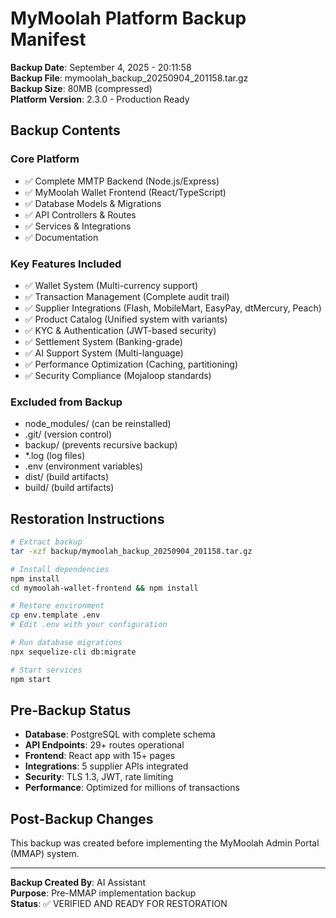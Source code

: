 # MyMoolah Platform Backup Manifest

**Backup Date**: September 4, 2025 - 20:11:58  
**Backup File**: mymoolah_backup_20250904_201158.tar.gz  
**Backup Size**: 80MB (compressed)  
**Platform Version**: 2.3.0 - Production Ready  

## Backup Contents

### Core Platform
- ✅ Complete MMTP Backend (Node.js/Express)
- ✅ MyMoolah Wallet Frontend (React/TypeScript)
- ✅ Database Models & Migrations
- ✅ API Controllers & Routes
- ✅ Services & Integrations
- ✅ Documentation

### Key Features Included
- ✅ Wallet System (Multi-currency support)
- ✅ Transaction Management (Complete audit trail)
- ✅ Supplier Integrations (Flash, MobileMart, EasyPay, dtMercury, Peach)
- ✅ Product Catalog (Unified system with variants)
- ✅ KYC & Authentication (JWT-based security)
- ✅ Settlement System (Banking-grade)
- ✅ AI Support System (Multi-language)
- ✅ Performance Optimization (Caching, partitioning)
- ✅ Security Compliance (Mojaloop standards)

### Excluded from Backup
- node_modules/ (can be reinstalled)
- .git/ (version control)
- backup/ (prevents recursive backup)
- *.log (log files)
- .env (environment variables)
- dist/ (build artifacts)
- build/ (build artifacts)

## Restoration Instructions

```bash
# Extract backup
tar -xzf backup/mymoolah_backup_20250904_201158.tar.gz

# Install dependencies
npm install
cd mymoolah-wallet-frontend && npm install

# Restore environment
cp env.template .env
# Edit .env with your configuration

# Run database migrations
npx sequelize-cli db:migrate

# Start services
npm start
```

## Pre-Backup Status
- **Database**: PostgreSQL with complete schema
- **API Endpoints**: 29+ routes operational
- **Frontend**: React app with 15+ pages
- **Integrations**: 5 supplier APIs integrated
- **Security**: TLS 1.3, JWT, rate limiting
- **Performance**: Optimized for millions of transactions

## Post-Backup Changes
This backup was created before implementing the MyMoolah Admin Portal (MMAP) system.

---
**Backup Created By**: AI Assistant  
**Purpose**: Pre-MMAP implementation backup  
**Status**: ✅ VERIFIED AND READY FOR RESTORATION
